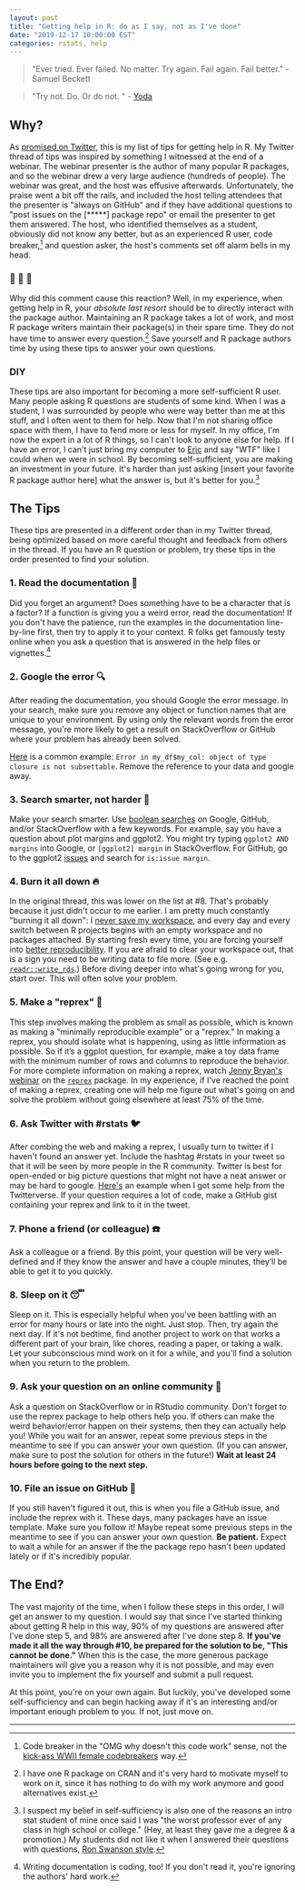 ```yaml
---
layout: post
title: "Getting help in R: do as I say, not as I've done"
date: "2019-12-17 10:00:00 EST"
categories: rstats, help
---
```




> "Ever tried. Ever failed. No matter. Try again. Fail again. Fail better." - Samuel Beckett 
<!-- break --> 

> "Try not. Do. Or do not. " - [Yoda](https://youtu.be/BQ4yd2W50No)

## Why?

As [promised on Twitter](https://twitter.com/sctyner/status/1195425981781151745?s=20), this is my list of tips for getting help in R. My Twitter thread of tips was inspired by something I witnessed at the end of a webinar. The webinar presenter is the author of many popular R packages, and so the webinar drew a very large audience (hundreds of people). The webinar was great, and the host was effusive afterwards. Unfortunately, the praise went a bit off the rails, and included the host telling attendees that the presenter is "always on GitHub" and if they have additional questions to "post issues on the [*****] package repo" or email the presenter to get them answered. The host, who identified themselves as a student, obviously did not know any better, but as an experienced R user, code breaker,[^1] and question asker, the host's comments set off alarm bells in my head. 

### 🔔 🔔 🔔

Why did this comment cause this reaction? Well, in my experience, when getting help in R, your *absolute last resort* should be to directly interact with the package author. Maintaining an R package takes a lot of work, and most R package writers maintain their package(s) in their spare time. They do not have time to answer every question.[^2] Save yourself and R package authors time by using these tips to answer your own questions.

<!--
Also in my experience, if you go right for the package author, there are two likely outcomes:  

1. They will ignore or not see your question.  
2. They will reply to you snarkily. (This is especially likely if the package is very popular, the author happens to be having a bad day, and/or they have already seen your question 100 times from others.)  

Note how neither of these outcomes involve getting your question answered. 

In the best case, you're left with nothing, and in the worst case you feel discouraged. Oftentimes, snark goes too far, and the package author is in the wrong. Other times, however, consider the perspective of the author: they have spent hours and hours developing this software, only to be bombarded by simple questions that could be answered by reading the documentation more closely. 

I know how I feel when I sense that my time is being wasted, and I am often tempted to snark. Package authors are humans too, so it makes sense that they would lash out when their time is being wasted and their work is undervalued.^[Writing documentation is coding, too! If you don't read it, you're ignoring the authors' hard work.] 

In addition, electronic communication can be read in different ways by different people, and the meaning is not always clear.^[My initial tweet about this was very snarky, and I came off a lot angrier than I was. As I said above, the well-intentioned host's comments set off alarm bells for me. The anger that came across was more directed at myself than the webinar host, leftover from previous incidents where I was "called out" for asking bad questions online.] Maybe the author didn't intend to be snarky, or maybe they did but it came off harsher than necessary. Either way, you can't know what they were thinking. Avoid this negativity and ambiguity entirely, and save yourself and R package authors time by using these tips to answer your own questions.  
-->

### DIY

These tips are also important for becoming a more self-sufficient R user. Many people asking R questions are students of some kind. When I was a student, I was surrounded by people who were way better than me at this stuff, and I often went to them for help. Now that I'm not sharing office space with them, I have to fend more or less for myself. In my office, I'm now the expert in a lot of R things, so I can't look to anyone else for help. If I have an error, I can't just bring my computer to [Eric](https://erichare.me/) and say "WTF" like I could when we were in school. By becoming self-sufficient, you are making an investment in your future. It's harder than just asking [insert your favorite R package author here] what the answer is, but it's better for you.[^3]

## The Tips

These tips are presented in a different order than in my Twitter thread, being optimized based on more careful thought and feedback from others in the thread. If you have an R question or problem, try these tips in the order presented to find your solution. 

### 1. Read the documentation 📖

Did you forget an argument? Does something have to be a character that is a factor? If a function is giving you a weird error, read the documentation! If you don't have the patience, run the examples in the documentation line-by-line first, then try to apply it to your context. R folks get famously testy online when you ask a question that is answered in the help files or vignettes.[^4] 

### 2. Google the error 🔍

After reading the documentation, you should Google the error message. In your search, make sure you remove any object or function names that are unique to your environment. By using only the relevant words from the error message, you're more likely to get a result on StackOverflow or GitHub where your problem has already been solved. 

[Here](https://twitter.com/JennyBryan/status/1199128468622999553?s=20) is a common example: `Error in my_df$my_col: object of type closure is not subsettable`. Remove the reference to your data and google away. 

### 3. Search smarter, not harder 🧠

Make your search smarter. Use [boolean searches](https://www.mcgill.ca/caps/files/caps/gcs2014_linkedinbooleansearchtips.pdf) on Google, GitHub, and/or StackOverflow with a few keywords. For example, say you have a question about plot margins and ggplot2. You might try typing `ggplot2 AND margins` into Google, or `[ggplot2] margin` in StackOverflow. For GitHub, go to the ggplot2 [issues](https://github.com/tidyverse/ggplot2/issues) and search for `is:issue margin`. 

### 4. Burn it all down 🔥

In the original thread, this was lower on the list at #8. That's probably because it just didn't occur to me earlier. I am pretty much constantly "burning it all down": I [never save my workspace](https://twitter.com/robinson_es/status/1202022415422967808), and every day and every switch between R projects begins with an empty workspace and no packages attached. By starting fresh every time, you are forcing yourself into [better reproducibility](https://twitter.com/hadleywickham/status/1032665959734108160?s=20). If you are afraid to clear your workspace out, that is a sign you need to be writing data to file more. (See e.g. [`readr::write_rds`](https://readr.tidyverse.org/reference/read_rds.html).) Before diving deeper into what's going wrong for you, start over. This will often solve your problem.


### 5. Make a "reprex" 🔁

This step involves making the problem as small as possible,  which is known as making a "minimally reproducible example" or a "reprex."  In making a reprex, you should isolate what is happening, using as little information as possible. So if it’s a ggplot question, for example, make a toy data frame with the minimum number of rows and columns to reproduce the behavior. For more complete information on making a reprex, watch [Jenny Bryan's webinar](https://resources.rstudio.com/webinars/help-me-help-you-creating-reproducible-examples-jenny-bryan) on the [`reprex`](https://reprex.tidyverse.org/) package. 
In my experience, if I've reached the point of making a reprex, creating one will help me figure out what's going on and solve the problem without going elsewhere at least 75% of the time. 

### 6. Ask Twitter with #rstats 🐦

After combing the web and making a reprex, I usually turn to twitter if I haven't found an answer yet. Include the hashtag #rstats in your tweet so that it will be seen by more people in the R community. Twitter is best for open-ended or big picture questions that might not have a neat answer or may be hard to google. [Here's](https://twitter.com/sctyner/status/1099081161064763393?s=20) an example when I got some help from the Twitterverse. If your question requires a lot of code, make a GitHub gist containing your reprex and link to it in the tweet. 

### 7. Phone a friend (or colleague) ☎️

Ask a colleague or a friend. By this point, your question will be very well-defined and if they know the answer and have a couple minutes, they’ll be able to get it to you quickly. 

### 8. Sleep on it 😴

Sleep on it. This is especially helpful when you've been battling with an error for many hours or late into the night. Just stop. Then, try again the next day. If it's not bedtime, find another project to work on that works a different part of your brain, like chores, reading a paper, or taking a walk. Let your subconscious mind work on it for a while, and you'll find a solution when you return to the problem. 

### 9. Ask your question on an online community 💬

Ask a question on StackOverflow or in RStudio community. Don't forget to use the reprex package to help others help you. If others can make the weird behavior/error happen on their systems, then they can actually help you!  While you wait for an answer, repeat some previous steps in the meantime to see if you can answer your own question. (If you can answer, make sure to post the solution for others in the future!) **Wait at least 24 hours before going to the next step.**

### 10. File an issue on GitHub 🙋

If you still haven't figured it out, this is when you file a GitHub issue, and include the reprex with it. These days, many packages have an issue template. Make sure you follow it! Maybe repeat some previous steps in the meantime to see if you can answer your own question. **Be patient.** Expect to wait a while for an answer if the the package repo hasn't been updated lately or if it's incredibly popular.  

## The End? 

The vast majority of the time, when I follow these steps in this order, I will get an answer to my question. I would say that since I've started thinking about getting R help in this way, 90% of my questions are answered after I've done step 5, and 98% are answered after I've done step 8.  **If you've made it all the way through #10, be prepared for the solution to be, "This cannot be done."** When this is the case, the more generous package maintainers will give you a reason why it is not possible, and may even invite you to implement the fix yourself and submit a pull request. 

At this point, you're on your own again. But luckily, you've developed some self-sufficiency and can begin hacking away if it's an interesting and/or important enough problem to you. If not, just move on.  

---

[^1]: Code breaker in the "OMG why doesn't this code work" sense, not the [kick-ass WWII female codebreakers](https://www.smithsonianmag.com/history/how-women-codebreakers-wwii-helped-win-war-180965058/) way.

[^2]: I have one R package on CRAN and it's very hard to motivate myself to work on it, since it has nothing to do with my work anymore and good alternatives exist.

[^3]: I suspect my belief in self-sufficiency is also one of the reasons an intro stat student of mine once said I was "the worst professor ever of any class in high school or college." (Hey, at least they gave me a degree & a promotion.) My students did not like it when I answered their questions with questions, [Ron Swanson style](https://vimeo.com/53975076).

[^4]: Writing documentation is coding, too! If you don't read it, you're ignoring the authors' hard work.

<!--
Tweet text: 
My Top 10 Tips for Getting Help in R:
TL;DR:
📖Read the documentation
🔍Google the error
🧠Search smarter, not harder
🔥Burn it all down
🔁Make a reprex
🐦Ask Twitter with #rstats
☎️Phone a friend
😴Sleep on it
💬Ask your question on an online community
🙋File an issue on GitHub
--> 
